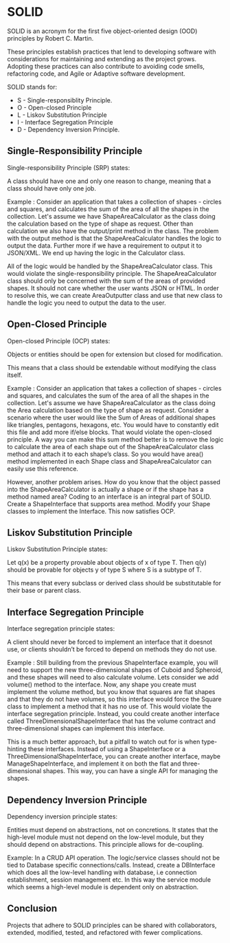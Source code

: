 # SOLID
SOLID is an acronym for the first five object-oriented design (OOD) principles by Robert C. Martin.

These principles establish practices that lend to developing software with considerations for maintaining and extending as the project grows. Adopting these practices can also contribute to avoiding code smells, refactoring code, and Agile or Adaptive software development.

SOLID stands for:

- S - Single-responsiblity Principle.
- O - Open-closed Principle
- L - Liskov Substitution Principle
- I - Interface Segregation Principle
- D - Dependency Inversion Principle.

## Single-Responsibility Principle
Single-responsibility Principle (SRP) states:

A class should have one and only one reason to change, meaning that a class should have only one job.

Example : 
Consider an application that takes a collection of shapes - circles and squares, and calculates the sum of the area of all the shapes in the collection.
Let's assume we have ShapeAreaCalculator as the class doing the calculation based on the type of shape as request.
Other than calculation we also have the output/print method in the class.
The problem with the output method is that the ShapeAreaCalculator handles the logic to output the data.
Further more if we have a requirement to output it to JSON/XML. We end up having the logic in the Calculator class.

All of the logic would be handled by the ShapeAreaCalculator class. This would violate the single-responsibility principle. 
The ShapeAreaCalculator class should only be concerned with the sum of the areas of provided shapes. 
It should not care whether the user wants JSON or HTML.
In order to resolve this, we can create AreaOutputter class and use that new class to handle the logic you need to output the data to the user.

## Open-Closed Principle

Open-closed Principle (OCP) states:

Objects or entities should be open for extension but closed for modification.

This means that a class should be extendable without modifying the class itself.

Example : 
Consider an application that takes a collection of shapes - circles and squares, and calculates the sum of the area of all the shapes in the collection.
Let's assume we have ShapeAreaCalculator as the class doing the Area calculation based on the type of shape as request.
Consider a scenario where the user would like the Sum of Areas of additional shapes like triangles, pentagons, hexagons, etc. 
You would have to constantly edit this file and add more if/else blocks. That would violate the open-closed principle.
A way you can make this sum method better is to remove the logic to calculate the area of each shape out of the ShapeAreaCalculator class method and attach it to each shape’s class.
So you would have area() method implemented in each Shape class and ShapeAreaCalculator can easily use this reference.

However, another problem arises. How do you know that the object passed into the ShapeAreaCalculator is actually a shape or if the shape has a method named area?
Coding to an interface is an integral part of SOLID.
Create a ShapeInterface that supports area method. Modify your Shape classes to implement the Interface.
This now satisfies OCP.

## Liskov Substitution Principle
Liskov Substitution Principle states:
   
Let q(x) be a property provable about objects of x of type T. Then q(y) should be provable for objects y of type S where S is a subtype of T.

This means that every subclass or derived class should be substitutable for their base or parent class.

## Interface Segregation Principle
Interface segregation principle states:
   
A client should never be forced to implement an interface that it doesnot use, or clients shouldn’t be forced to depend on methods they do not use.

Example :
Still building from the previous ShapeInterface example, you will need to support the new three-dimensional shapes of Cuboid and Spheroid, and these shapes will need to also calculate volume.
Lets consider we add volume() method to the interface.
Now, any shape you create must implement the volume method, but you know that squares are flat shapes and that they do not have volumes, so this interface would force the Square class to implement a method that it has no use of.
This would violate the interface segregation principle. 
Instead, you could create another interface called ThreeDimensionalShapeInterface that has the volume contract and three-dimensional shapes can implement this interface.

This is a much better approach, but a pitfall to watch out for is when type-hinting these interfaces. 
Instead of using a ShapeInterface or a ThreeDimensionalShapeInterface, you can create another interface, maybe ManageShapeInterface, and implement it on both the flat and three-dimensional shapes.
This way, you can have a single API for managing the shapes.

## Dependency Inversion Principle
Dependency inversion principle states:

Entities must depend on abstractions, not on concretions. It states that the high-level module must not depend on the low-level module, but they should depend on abstractions.
This principle allows for de-coupling.

Example:
In a CRUD API operation. The logic/service classes should not be tied to Database specific connections/calls. 
Instead, create a DBInterface which does all the low-level handling with database, i.e connection establishment, session management etc.
In this way the service module which seems a high-level module is dependent only on abstraction.


## Conclusion
Projects that adhere to SOLID principles can be shared with collaborators, extended, modified, tested, and refactored with fewer complications.
